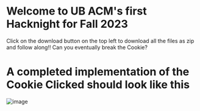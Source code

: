 # Welcome to UB ACM's first Hacknight for Fall 2023
Click on the download button on the top left to download all the files as zip and follow along!!
Can you eventually break the Cookie?

# A completed implementation of the Cookie Clicked should look like this
![image](https://github.com/nitinpai300/UBACM-Hacknight1/assets/70819680/9911f577-7ce4-45e5-bf63-3cc8587f9533)
